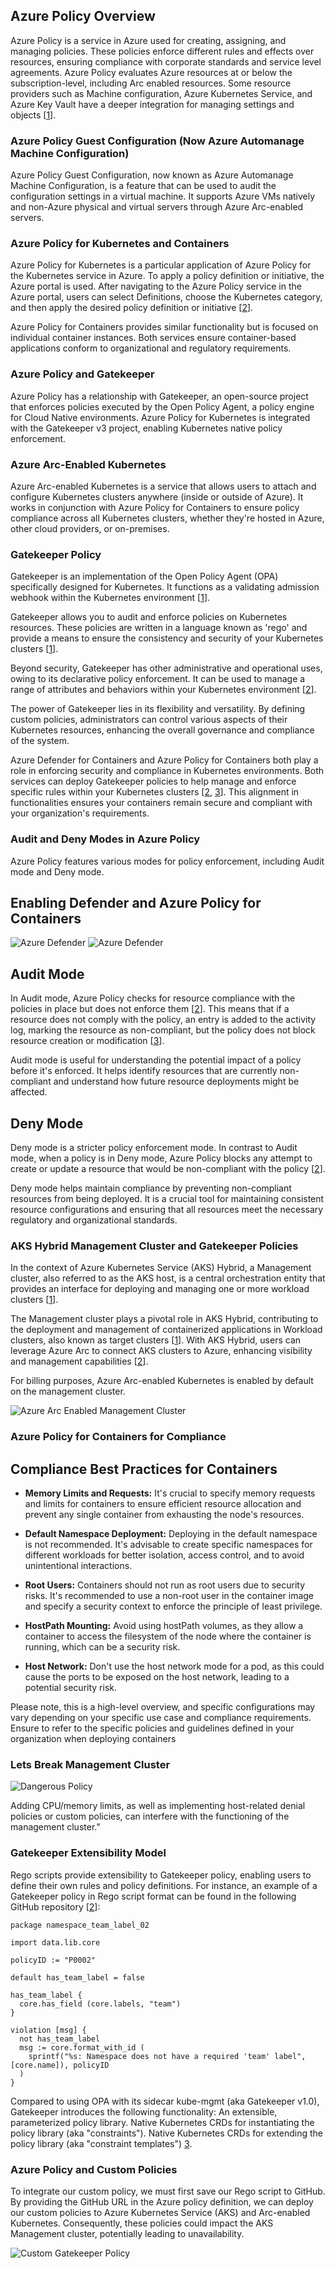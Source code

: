 ## Azure Policy Overview

Azure Policy is a service in Azure used for creating, assigning, and managing policies. These policies enforce different rules and effects over resources, ensuring compliance with corporate standards and service level agreements. Azure Policy evaluates Azure resources at or below the subscription-level, including Arc enabled resources. Some resource providers such as Machine configuration, Azure Kubernetes Service, and Azure Key Vault have a deeper integration for managing settings and objects [[1](https://learn.microsoft.com/en-us/azure/governance/policy/overview)].

### Azure Policy Guest Configuration (Now Azure Automanage Machine Configuration)

Azure Policy Guest Configuration, now known as Azure Automanage Machine Configuration, is a feature that can be used to audit the configuration settings in a virtual machine. It supports Azure VMs natively and non-Azure physical and virtual servers through Azure Arc-enabled servers. 

### Azure Policy for Kubernetes and Containers

Azure Policy for Kubernetes is a particular application of Azure Policy for the Kubernetes service in Azure. To apply a policy definition or initiative, the Azure portal is used. After navigating to the Azure Policy service in the Azure portal, users can select Definitions, choose the Kubernetes category, and then apply the desired policy definition or initiative [[2](https://github.com/MicrosoftDocs/azure-docs/blob/main/articles/aks/use-azure-policy.md)].

Azure Policy for Containers provides similar functionality but is focused on individual container instances. Both services ensure container-based applications conform to organizational and regulatory requirements.

### Azure Policy and Gatekeeper

Azure Policy has a relationship with Gatekeeper, an open-source project that enforces policies executed by the Open Policy Agent, a policy engine for Cloud Native environments. Azure Policy for Kubernetes is integrated with the Gatekeeper v3 project, enabling Kubernetes native policy enforcement.

### Azure Arc-Enabled Kubernetes

Azure Arc-enabled Kubernetes is a service that allows users to attach and configure Kubernetes clusters anywhere (inside or outside of Azure). It works in conjunction with Azure Policy for Containers to ensure policy compliance across all Kubernetes clusters, whether they're hosted in Azure, other cloud providers, or on-premises.

### Gatekeeper Policy

Gatekeeper is an implementation of the Open Policy Agent (OPA) specifically designed for Kubernetes. It functions as a validating admission webhook within the Kubernetes environment [[1](https://itnext.io/running-gatekeeper-in-kubernetes-and-writing-policies-part-1-fcc83eba93e3)].

Gatekeeper allows you to audit and enforce policies on Kubernetes resources. These policies are written in a language known as 'rego' and provide a means to ensure the consistency and security of your Kubernetes clusters [[1](https://itnext.io/running-gatekeeper-in-kubernetes-and-writing-policies-part-1-fcc83eba93e3)].

Beyond security, Gatekeeper has other administrative and operational uses, owing to its declarative policy enforcement. It can be used to manage a range of attributes and behaviors within your Kubernetes environment [[2](https://cloud.google.com/kubernetes-engine/docs/how-to/pod-security-policies-with-gatekeeper)].

The power of Gatekeeper lies in its flexibility and versatility. By defining custom policies, administrators can control various aspects of their Kubernetes resources, enhancing the overall governance and compliance of the system.

Azure Defender for Containers and Azure Policy for Containers both play a role in enforcing security and compliance in Kubernetes environments. Both services can deploy Gatekeeper policies to help manage and enforce specific rules within your Kubernetes clusters [[2](https://learn.microsoft.com/en-us/azure/defender-for-cloud/defender-for-containers-enable), [3](https://learn.microsoft.com/en-us/azure/defender-for-cloud/defender-for-containers-introduction)]. This alignment in functionalities ensures your containers remain secure and compliant with your organization's requirements.

### Audit and Deny Modes in Azure Policy

Azure Policy features various modes for policy enforcement, including Audit mode and Deny mode.

## Enabling Defender and Azure Policy for Containers
![Azure Defender](./management-cluster-azure-policy/01-azure-defender.png)
![Azure Defender](./management-cluster-azure-policy/02-azure-policy-for-containers.png)
## Audit Mode

In Audit mode, Azure Policy checks for resource compliance with the policies in place but does not enforce them [[2](https://learn.microsoft.com/en-us/azure/governance/policy/concepts/effects)]. This means that if a resource does not comply with the policy, an entry is added to the activity log, marking the resource as non-compliant, but the policy does not block resource creation or modification [[3](https://techcommunity.microsoft.com/t5/itops-talk-blog/how-to-build-an-audit-azure-policy-with-multiple-parameters/ba-p/1866062)]. 

Audit mode is useful for understanding the potential impact of a policy before it's enforced. It helps identify resources that are currently non-compliant and understand how future resource deployments might be affected.



## Deny Mode

Deny mode is a stricter policy enforcement mode. In contrast to Audit mode, when a policy is in Deny mode, Azure Policy blocks any attempt to create or update a resource that would be non-compliant with the policy [[2](https://learn.microsoft.com/en-us/azure/governance/policy/concepts/effects)]. 

Deny mode helps maintain compliance by preventing non-compliant resources from being deployed. It is a crucial tool for maintaining consistent resource configurations and ensuring that all resources meet the necessary regulatory and organizational standards.


### AKS Hybrid Management Cluster and Gatekeeper Policies
In the context of Azure Kubernetes Service (AKS) Hybrid, a Management cluster, also referred to as the AKS host, is a central orchestration entity that provides an interface for deploying and managing one or more workload clusters [[1](https://learn.microsoft.com/en-us/azure/aks/hybrid/kubernetes-concepts)].

The Management cluster plays a pivotal role in AKS Hybrid, contributing to the deployment and management of containerized applications in Workload clusters, also known as target clusters [[1](https://learn.microsoft.com/en-us/azure/aks/hybrid/kubernetes-concepts)]. With AKS Hybrid, users can leverage Azure Arc to connect AKS clusters to Azure, enhancing visibility and management capabilities [[2](https://learn.microsoft.com/en-us/azure/aks/hybrid/aks-hybrid-options-overview)].


For billing purposes, Azure Arc-enabled Kubernetes is enabled by default on the management cluster.

![Azure Arc Enabled Management Cluster](management-cluster-azure-policy/03-azure-arc-enabled-management-cluster.png)


### Azure Policy for Containers for Compliance


## Compliance Best Practices for Containers

- **Memory Limits and Requests:** It's crucial to specify memory requests and limits for containers to ensure efficient resource allocation and prevent any single container from exhausting the node's resources.

- **Default Namespace Deployment:** Deploying in the default namespace is not recommended. It's advisable to create specific namespaces for different workloads for better isolation, access control, and to avoid unintentional interactions.

- **Root Users:** Containers should not run as root users due to security risks. It's recommended to use a non-root user in the container image and specify a security context to enforce the principle of least privilege.

- **HostPath Mounting:** Avoid using hostPath volumes, as they allow a container to access the filesystem of the node where the container is running, which can be a security risk.

- **Host Network:** Don't use the host network mode for a pod, as this could cause the ports to be exposed on the host network, leading to a potential security risk.

Please note, this is a high-level overview, and specific configurations may vary depending on your specific use case and compliance requirements. Ensure to refer to the specific policies and guidelines defined in your organization when deploying containers


### Lets Break Management Cluster


![Dangerous Policy](./azure-policy-management-cluster.md/../management-cluster-azure-policy/04-azure-policy-containers-cpu-memory.png)

Adding CPU/memory limits, as well as implementing host-related denial policies or custom policies, can interfere with the functioning of the management cluster."


### Gatekeeper Extensibility Model

Rego scripts provide extensibility to Gatekeeper policy, enabling users to define their own rules and policy definitions. For instance, an example of a Gatekeeper policy in Rego script format can be found in the following GitHub repository [[2](https://github.com/sebradloff/k8s-gatekeeper-policies-example/blob/main/policies.md)]:

```rego
package namespace_team_label_02

import data.lib.core

policyID := "P0002"

default has_team_label = false

has_team_label { 
  core.has_field (core.labels, "team") 
}

violation [msg] { 
  not has_team_label
  msg := core.format_with_id (
    sprintf("%s: Namespace does not have a required 'team' label", [core.name]), policyID
  )
}
```
Compared to using OPA with its sidecar kube-mgmt (aka Gatekeeper v1.0), Gatekeeper introduces the following functionality: An extensible, parameterized policy library. Native Kubernetes CRDs for instantiating the policy library (aka "constraints"). Native Kubernetes CRDs for extending the policy library (aka "constraint templates") [3](https://github.com/open-policy-agent/gatekeeper).

### Azure Policy and Custom Policies
 
To integrate our custom policy, we must first save our Rego script to GitHub. By providing the GitHub URL in the Azure policy definition, we can deploy our custom policies to Azure Kubernetes Service (AKS) and Arc-enabled Kubernetes. Consequently, these policies could impact the AKS Management cluster, potentially leading to unavailability.

![Custom Gatekeeper Policy](./azure-policy-management-cluster.md/../management-cluster-azure-policy/06-custom-policy-definition.png)